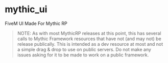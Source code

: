 # mythic_ui
FiveM UI Made For Mythic RP

> NOTE: As with most MythicRP releases at this point, this has several calls to Mythic Framework resources that have not (and may not) be release publically. This is intended as a dev resource at most and not a simple drag & drop to use on public servers. Do not make any issues asking for it to be made to work on a public framework.
